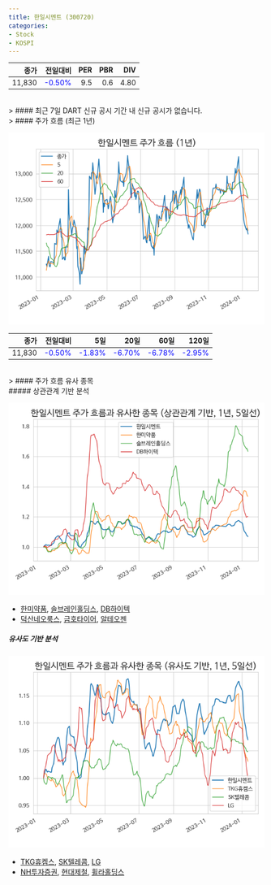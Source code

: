 ```yaml
---
title: 한일시멘트 (300720)
categories:
- Stock
- KOSPI
---
```


|종가|전일대비|PER|PBR|DIV|
|---:|-------:|--:|--:|--:|
|11,830|<span style="color: blue">-0.50%</span>|9.5|0.6|4.80|

<!-- more -->

<br>
> #### 최근 7일 DART 신규 공시
기간 내 신규 공시가 없습니다.

<br>
> #### 주가 흐름 (최근 1년)

![300720](/assets/images/stock/300720.png)

|종가|전일대비|5일|20일|60일|120일|
|---:|-------:|--:|---:|---:|----:|
|11,830|<span style="color: blue">-0.50%</span>|<span style="color: blue">-1.83%</span>|<span style="color: blue">-6.70%</span>|<span style="color: blue">-6.78%</span>|<span style="color: blue">-2.95%</span>|

<br>
> #### 주가 흐름 유사 종목
<br>
##### 상관관계 기반 분석

![300720](/assets/images/stock/300720_corr.png)
- [한미약품](/128940/), [솔브레인홀딩스](/036830/), [DB하이텍](/000990/)
- [덕산네오룩스](/213420/), [금호타이어](/073240/), [알테오젠](/196170/)

##### 유사도 기반 분석

![300720](/assets/images/stock/300720_sim.png)
- [TKG휴켐스](/069260/), [SK텔레콤](/017670/), [LG](/003550/)
- [NH투자증권](/005940/), [현대제철](/004020/), [휠라홀딩스](/081660/)